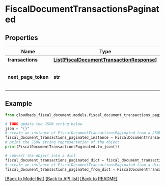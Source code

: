 # FiscalDocumentTransactionsPaginated


## Properties

Name | Type | Description | Notes
------------ | ------------- | ------------- | -------------
**transactions** | [**List[FiscalDocumentTransactionResponse]**](FiscalDocumentTransactionResponse.md) |  | [optional] 
**next_page_token** | **str** | Token for fetching the next page of results | [optional] 

## Example

```python
from cloudbeds_fiscal_document.models.fiscal_document_transactions_paginated import FiscalDocumentTransactionsPaginated

# TODO update the JSON string below
json = "{}"
# create an instance of FiscalDocumentTransactionsPaginated from a JSON string
fiscal_document_transactions_paginated_instance = FiscalDocumentTransactionsPaginated.from_json(json)
# print the JSON string representation of the object
print(FiscalDocumentTransactionsPaginated.to_json())

# convert the object into a dict
fiscal_document_transactions_paginated_dict = fiscal_document_transactions_paginated_instance.to_dict()
# create an instance of FiscalDocumentTransactionsPaginated from a dict
fiscal_document_transactions_paginated_from_dict = FiscalDocumentTransactionsPaginated.from_dict(fiscal_document_transactions_paginated_dict)
```
[[Back to Model list]](../README.md#documentation-for-models) [[Back to API list]](../README.md#documentation-for-api-endpoints) [[Back to README]](../README.md)



